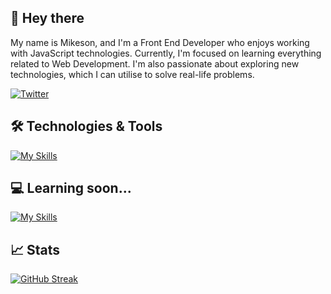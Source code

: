 ## 👋 Hey there
My name is Mikeson, and I'm a Front End Developer who enjoys working with JavaScript technologies. Currently, I'm focused on learning everything related to Web Development. I'm also passionate about exploring new technologies, which I can utilise to solve real-life problems.

<a href="https://twitter.com/itsMikeson_">![Twitter](https://img.shields.io/badge/Twitter-%231DA1F2.svg?style=for-the-badge&logo=Twitter&logoColor=white)</a>


## 🛠 Technologies & Tools 
[![My Skills](https://skillicons.dev/icons?i=html,css,bootstrap,js,jquery,react,webpack,java,python,git,github)](https://skillicons.dev)

## 💻 Learning soon... 
[![My Skills](https://skillicons.dev/icons?i=typescript,nodejs,mongo,vue)](https://skillicons.dev)
## 📈 Stats
[![GitHub Streak](https://streak-stats.demolab.com/?user=MikesonO&theme=dark&hide_border=true&background=2C3333)](https://git.io/streak-stats)



